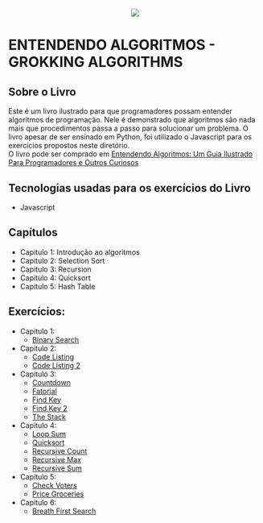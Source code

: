 <h1 align="center">
    <img src="https://images-na.ssl-images-amazon.com/images/I/71Vkg7GfPFL.jpg">
</h1>

# ENTENDENDO ALGORITMOS - GROKKING ALGORITHMS

## Sobre o Livro
Este é um livro ilustrado para que programadores possam entender
algoritmos de programação. Nele é demonstrado que algoritmos são
nada mais que procedimentos passa a passo para solucionar um problema.
O livro apesar de ser ensinado em Python, foi utilizado o Javascript
para os exercícios propostos neste diretório. </br>
O livro pode ser comprado em 
[Entendendo Algoritmos: Um Guia Ilustrado Para Programadores e Outros Curiosos](https://www.amazon.com.br/Entendendo-Algoritmos-Ilustrado-Programadores-Curiosos/dp/8575225634)

## Tecnologias usadas para os exercícios do Livro
- Javascript

## Capítulos
- Capitulo 1: Introdução ao algoritmos
- Capitulo 2: Selection Sort
- Capitulo 3: Recursion
- Capitulo 4: Quicksort
- Capitulo 5: Hash Table

## Exercícios:
- Capitulo 1:
    * [Binary Search](1_binary_search.js)
- Capitulo 2:
    * [Code Listing](2_code_listing.js)
    * [Code Listing 2](2_code_listing_2.js)
- Capitulo 3:
    * [Countdown](3_countdown.js)
    * [Fatorial](3_fatorial.js)
    * [Find Key](3_find_key.js)
    * [Find Key 2](3_find_key_2.js)
    * [The Stack](3_the_stack.js)
- Capitulo 4:
    * [Loop Sum](4_loop_sum.js)
    * [Quicksort](4_quicksort.js)
    * [Recursive Count](4_recursive_count.js)
    * [Recursive Max](4_recursive_count.js)
    * [Recursive Sum](4_recursive_sum.js)
- Capitulo 5:
    * [Check Voters](5_check_voters.js)
    * [Price Groceries](5_price_groceries.js)
- Capitulo 6:
    * [Breath First Search](6_breath_first_search.js)
